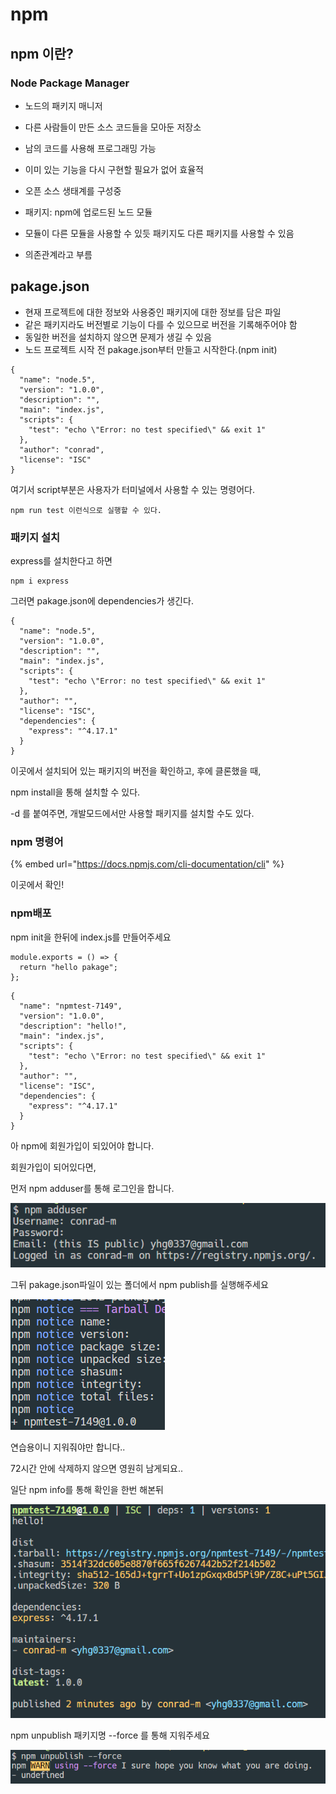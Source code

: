 # npm

## npm 이란?

### Node Package Manager

* 노드의 패키지 매니저
* 다른 사람들이 만든 소스 코드들을 모아둔 저장소
* 남의 코드를 사용해 프로그래밍 가능
* 이미 있는 기능을 다시 구현할 필요가 없어 효율적
* 오픈 소스 생태계를 구성중



* 패키지: npm에 업로드된 노드 모듈
* 모듈이 다른 모듈을 사용할 수 있듯 패키지도 다른 패키지를 사용할 수 있음
* 의존관계라고 부름

## pakage.json

* 현재 프로젝트에 대한 정보와 사용중인 패키지에 대한 정보를 담은 파일
* 같은 패키지라도 버전별로 기능이 다를 수 있으므로 버전을 기록해주어야 함
* 동일한 버전을 설치하지 않으면 문제가 생길 수 있음
* 노드 프로젝트 시작 전 pakage.json부터 만들고 시작한다.\(npm init\)

```text
{
  "name": "node.5",
  "version": "1.0.0",
  "description": "",
  "main": "index.js",
  "scripts": {
    "test": "echo \"Error: no test specified\" && exit 1"
  },
  "author": "conrad",
  "license": "ISC"
}
```

여기서 script부분은 사용자가 터미널에서 사용할 수 있는 명령어다.

```text
npm run test 이런식으로 실행할 수 있다.
```

### 패키지 설치

express를 설치한다고 하면

```text
npm i express
```

그러면 pakage.json에 dependencies가 생긴다.

```text
{
  "name": "node.5",
  "version": "1.0.0",
  "description": "",
  "main": "index.js",
  "scripts": {
    "test": "echo \"Error: no test specified\" && exit 1"
  },
  "author": "",
  "license": "ISC",
  "dependencies": {
    "express": "^4.17.1"
  }
}
```

이곳에서 설치되어 있는 패키지의 버전을 확인하고, 후에 클론했을 때,

npm install을 통해 설치할 수 있다. 

-d 를 붙여주면, 개발모드에서만 사용할 패키지를 설치할 수도 있다.

### npm 명령어

{% embed url="https://docs.npmjs.com/cli-documentation/cli" %}

이곳에서 확인!



### npm배포

npm init을 한뒤에 index.js를 만들어주세요

```text
module.exports = () => {
  return "hello pakage";
};
```

```text
{
  "name": "npmtest-7149",
  "version": "1.0.0",
  "description": "hello!",
  "main": "index.js",
  "scripts": {
    "test": "echo \"Error: no test specified\" && exit 1"
  },
  "author": "",
  "license": "ISC",
  "dependencies": {
    "express": "^4.17.1"
  }
}
```

아 npm에 회원가입이 되있어야 합니다.

회원가입이 되어있다면, 

먼저 npm adduser를 통해 로그인을 합니다.

![](../.gitbook/assets/image%20%2828%29.png)

그뒤 pakage.json파일이 있는 폴더에서 npm publish를 실행해주세요

![&#xC131;&#xACF5;&#xC785;&#xB2C8;&#xB2E4;.](../.gitbook/assets/image%20%2822%29.png)

연습용이니 지워줘야만 합니다.. 

72시간 안에 삭제하지 않으면 영원히 남게되요..

일단 npm info를 통해 확인을 한번 해본뒤

![](../.gitbook/assets/image%20%2833%29.png)

npm unpublish 패키지명 --force 를 통해 지워주세요

![](../.gitbook/assets/image%20%2831%29.png)

